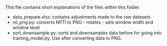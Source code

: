 This file contains short explanations of the files within this folder.

* data_prepare.xlsx: contains adjustments made to the raw datasets
* nii_png.py: converts NIfTI to PNG - rotates - sets window width and window level
* sort_downsample.py: sorts and downsamples data before for going into training_model.py. Use after converting data to PNG.
